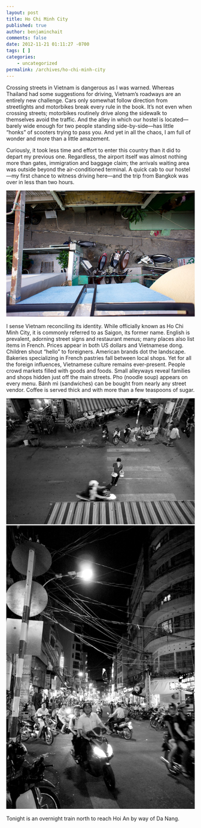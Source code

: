 ```yaml
---
layout: post
title: Ho Chi Minh City
published: true
author: benjaminchait
comments: false
date: 2012-11-21 01:11:27 -0700
tags: [ ]
categories:
    - uncategorized
permalink: /archives/ho-chi-minh-city
---
```

Crossing streets in Vietnam is dangerous as I was warned. Whereas Thailand had some suggestions for driving, Vietnam&#8217;s roadways are an entirely new challenge. Cars only somewhat follow direction from streetlights and motorbikes break every rule in the book. It&#8217;s not even when crossing streets; motorbikes routinely drive along the sidewalk to themselves avoid the traffic. And the alley in which our hostel is located—barely wide enough for two people standing side-by-side—has little &#8220;honks&#8221; of scooters trying to pass you. And yet in all the chaos, I am full of wonder and more than a little amazement.

Curiously, it took less time and effort to enter this country than it did to depart my previous one. Regardless, the airport itself was almost nothing more than gates, immigration and baggage claim; the arrivals waiting area was outside beyond the air-conditioned terminal. A quick cab to our hostel—my first chance to witness driving here—and the trip from Bangkok was over in less than two hours.

![Hostel bikes][1]

I sense Vietnam reconciling its identity. While officially known as Ho Chi Minh City, it is commonly referred to as Saigon, its former name. English is prevalent, adorning street signs and restaurant menus; many places also list items in French. Prices appear in both US dollars and Vietnamese dong. Children shout &#8220;hello&#8221; to foreigners. American brands dot the landscape. Bakeries specializing in French pastries fall between local shops. Yet for all the foreign influences, Vietnamese culture remains ever-present. People crowd markets filled with goods and foods. Small alleyways reveal families and shops hidden just off the main streets. Pho (noodle soup) appears on every menu. Bánh mì (sandwiches) can be bought from nearly any street vendor. Coffee is served thick and with more than a few teaspoons of sugar.

![Food crossing street][2]
![Pham Ngu Lao street][3]

Tonight is an overnight train north to reach Hoi An by way of Da Nang.

 [1]: /wp-content/uploads/media/img/2012/11/ho-chi-minh-city/DSC00670.jpg
 [2]: /wp-content/uploads/media/img/2012/11/ho-chi-minh-city/DSC00711.jpg
 [3]: /wp-content/uploads/media/img/2012/11/ho-chi-minh-city/DSC00714.jpg
